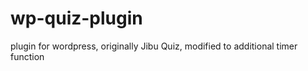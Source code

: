 wp-quiz-plugin
==============

plugin for wordpress, originally Jibu Quiz, modified to additional timer function